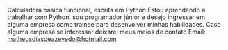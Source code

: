 Calculadora básica funcional, escrita em Python Estou aprendendo a trabalhar com Python, sou programador júnior e desejo ingressar em alguma empresa como trainee para desenvolver minhas habilidades. Caso alguma empresa se interessar deixarei meus meios de contato Email: matheusdiasdeazevedo@hotmail.com
